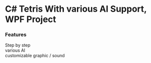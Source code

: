 # C# Tetris With various AI Support, WPF Project

### Features
Step by step  
various AI  
customizable graphic / sound